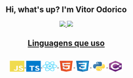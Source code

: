  ## 
 <div align="center"><h2>Hi, what's up? I'm Vitor Odorico</h2></div>

<div align="center" >
    <a href="https://github.com/VitorOdorico">
        <img height="180em"   src="https://github-readme-stats.vercel.app/api?username=VitorOdorico&show_icons=true&theme=dark&include_all_commits=true&count_private=true" />
        <img height="180em"  src="https://github-readme-stats.vercel.app/api/top-langs/?username=VitorOdorico&layout=compact&langs_count=7&theme=dark" />
</div>
 
 ## 
 <div align="center">
  <h2>Linguagens que uso</h2>
 </div>
 
<div align="center" style="display: inline_block"><br>
    <img align="center" alt="Rafa-Js" height="30" width="40" src="https://raw.githubusercontent.com/devicons/devicon/master/icons/javascript/javascript-plain.svg">
    <img align="center" alt="Rafa-Ts" height="30" width="40" src="https://raw.githubusercontent.com/devicons/devicon/master/icons/typescript/typescript-plain.svg">
    <img align="center" alt="Rafa-React" height="30" width="40" src="https://raw.githubusercontent.com/devicons/devicon/master/icons/react/react-original.svg">
    <img align="center" alt="Rafa-HTML" height="30" width="40" src="https://raw.githubusercontent.com/devicons/devicon/master/icons/html5/html5-original.svg">
    <img align="center" alt="Rafa-CSS" height="30" width="40" src="https://raw.githubusercontent.com/devicons/devicon/master/icons/css3/css3-original.svg">
    <img align="center" alt="Rafa-Python" height="30" width="40" src="https://raw.githubusercontent.com/devicons/devicon/master/icons/python/python-original.svg">
    <img align="center" alt="Rafa-Csharp" height="30" width="40" src="https://raw.githubusercontent.com/devicons/devicon/master/icons/csharp/csharp-original.svg">
  
</div>


